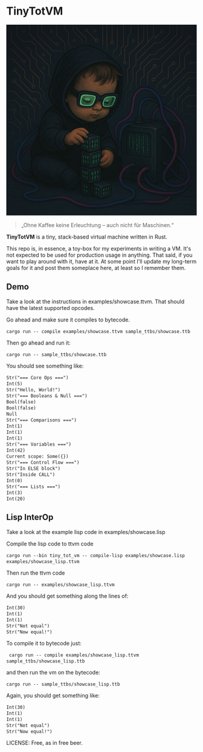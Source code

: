 # TinyTotVM
![TinyTotVM Logo](tiny_tot_vm_logo.png)

> „Ohne Kaffee keine Erleuchtung – auch nicht für Maschinen.“

**TinyTotVM** is a tiny, stack-based virtual machine written in Rust.


This repo is, in essence, a toy-box for my experiments in writing a VM. It's not expected to be used for production usage in anything. That said, if you want to play around with it, have at it. At some point I'll update my long-term goals for it and post them someplace here, at least so I remember them.


## Demo
Take a look at the instructions in examples/showcase.ttvm.
That should have the latest supported opcodes.

Go ahead and make sure it compiles to bytecode.
```
cargo run -- compile examples/showcase.ttvm sample_ttbs/showcase.ttb
```

Then go ahead and run it:
```
cargo run -- sample_ttbs/showcase.ttb
```

You should see something like:
```
Str("=== Core Ops ===")
Int(5)
Str("Hello, World!")
Str("=== Booleans & Null ===")
Bool(false)
Bool(false)
Null
Str("=== Comparisons ===")
Int(1)
Int(1)
Int(1)
Str("=== Variables ===")
Int(42)
Current scope: Some({})
Str("=== Control Flow ===")
Str("In ELSE block")
Str("Inside CALL")
Int(0)
Str("=== Lists ===")
Int(3)
Int(20)
```

## Lisp InterOp

Take a look at the example lisp code in examples/showcase.lisp

Compile the lisp code to ttvm code
```
cargo run --bin tiny_tot_vm -- compile-lisp examples/showcase.lisp examples/showcase_lisp.ttvm
```

Then run the ttvm code
```
cargo run -- examples/showcase_lisp.ttvm
```
And you should get something along the lines of:
```
Int(30)
Int(1)
Int(1)
Str("Not equal")
Str("Now equal!")
```

To compile it to bytecode just:
```
 cargo run -- compile examples/showcase_lisp.ttvm sample_ttbs/showcase_lisp.ttb
 ```

 and then run the vm on the bytecode:
 ```
 cargo run -- sample_ttbs/showcase_lisp.ttb
 ```

 Again, you should get something like:
 ```
 Int(30)
Int(1)
Int(1)
Str("Not equal")
Str("Now equal!")
```

LICENSE: Free, as in free beer.
